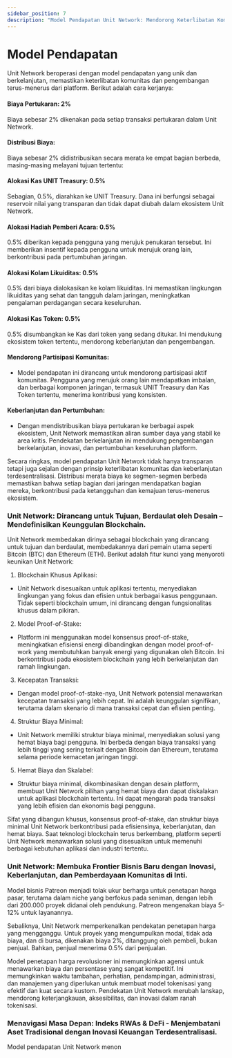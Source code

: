 ```yaml
---
sidebar_position: 7
description: "Model Pendapatan Unit Network: Mendorong Keterlibatan Komunitas dan Pertumbuhan Berkelanjutan."
---
```


# Model Pendapatan

Unit Network beroperasi dengan model pendapatan yang unik dan berkelanjutan, memastikan keterlibatan komunitas dan pengembangan terus-menerus dari platform. Berikut adalah cara kerjanya:

#### Biaya Pertukaran: 2%

Biaya sebesar 2% dikenakan pada setiap transaksi pertukaran dalam Unit Network.

#### Distribusi Biaya:

Biaya sebesar 2% didistribusikan secara merata ke empat bagian berbeda, masing-masing melayani tujuan tertentu:

#### Alokasi Kas UNIT Treasury: 0.5%

Sebagian, 0.5%, diarahkan ke UNIT Treasury. Dana ini berfungsi sebagai reservoir nilai yang transparan dan tidak dapat diubah dalam ekosistem Unit Network.

#### Alokasi Hadiah Pemberi Acara: 0.5%

0.5% diberikan kepada pengguna yang merujuk penukaran tersebut. Ini memberikan insentif kepada pengguna untuk merujuk orang lain, berkontribusi pada pertumbuhan jaringan.

#### Alokasi Kolam Likuiditas: 0.5%

0.5% dari biaya dialokasikan ke kolam likuiditas. Ini memastikan lingkungan likuiditas yang sehat dan tangguh dalam jaringan, meningkatkan pengalaman perdagangan secara keseluruhan.

#### Alokasi Kas Token: 0.5%

0.5% disumbangkan ke Kas dari token yang sedang ditukar. Ini mendukung ekosistem token tertentu, mendorong keberlanjutan dan pengembangan.

#### Mendorong Partisipasi Komunitas:

- Model pendapatan ini dirancang untuk mendorong partisipasi aktif komunitas. Pengguna yang merujuk orang lain mendapatkan imbalan, dan berbagai komponen jaringan, termasuk UNIT Treasury dan Kas Token tertentu, menerima kontribusi yang konsisten.

#### Keberlanjutan dan Pertumbuhan:

- Dengan mendistribusikan biaya pertukaran ke berbagai aspek ekosistem, Unit Network memastikan aliran sumber daya yang stabil ke area kritis. Pendekatan berkelanjutan ini mendukung pengembangan berkelanjutan, inovasi, dan pertumbuhan keseluruhan platform.

Secara ringkas, model pendapatan Unit Network tidak hanya transparan tetapi juga sejalan dengan prinsip keterlibatan komunitas dan keberlanjutan terdesentralisasi. Distribusi merata biaya ke segmen-segmen berbeda memastikan bahwa setiap bagian dari jaringan mendapatkan bagian mereka, berkontribusi pada ketangguhan dan kemajuan terus-menerus ekosistem.

### Unit Network: Dirancang untuk Tujuan, Berdaulat oleh Desain – Mendefinisikan Keunggulan Blockchain.

Unit Network membedakan dirinya sebagai blockchain yang dirancang untuk tujuan dan berdaulat, membedakannya dari pemain utama seperti Bitcoin (BTC) dan Ethereum (ETH). Berikut adalah fitur kunci yang menyoroti keunikan Unit Network:

1. Blockchain Khusus Aplikasi:

- Unit Network disesuaikan untuk aplikasi tertentu, menyediakan lingkungan yang fokus dan efisien untuk berbagai kasus penggunaan. Tidak seperti blockchain umum, ini dirancang dengan fungsionalitas khusus dalam pikiran.

2. Model Proof-of-Stake:

- Platform ini menggunakan model konsensus proof-of-stake, meningkatkan efisiensi energi dibandingkan dengan model proof-of-work yang membutuhkan banyak energi yang digunakan oleh Bitcoin. Ini berkontribusi pada ekosistem blockchain yang lebih berkelanjutan dan ramah lingkungan.

3. Kecepatan Transaksi:

- Dengan model proof-of-stake-nya, Unit Network potensial menawarkan kecepatan transaksi yang lebih cepat. Ini adalah keunggulan signifikan, terutama dalam skenario di mana transaksi cepat dan efisien penting.

4. Struktur Biaya Minimal:

- Unit Network memiliki struktur biaya minimal, menyediakan solusi yang hemat biaya bagi pengguna. Ini berbeda dengan biaya transaksi yang lebih tinggi yang sering terkait dengan Bitcoin dan Ethereum, terutama selama periode kemacetan jaringan tinggi.

5. Hemat Biaya dan Skalabel:

- Struktur biaya minimal, dikombinasikan dengan desain platform, membuat Unit Network pilihan yang hemat biaya dan dapat diskalakan untuk aplikasi blockchain tertentu. Ini dapat mengarah pada transaksi yang lebih efisien dan ekonomis bagi pengguna.

Sifat yang dibangun khusus, konsensus proof-of-stake, dan struktur biaya minimal Unit Network berkontribusi pada efisiensinya, keberlanjutan, dan hemat biaya. Saat teknologi blockchain terus berkembang, platform seperti Unit Network menawarkan solusi yang disesuaikan untuk memenuhi berbagai kebutuhan aplikasi dan industri tertentu.

### Unit Network: Membuka Frontier Bisnis Baru dengan Inovasi, Keberlanjutan, dan Pemberdayaan Komunitas di Inti.

Model bisnis Patreon menjadi tolak ukur berharga untuk penetapan harga pasar, terutama dalam niche yang berfokus pada seniman, dengan lebih dari 200.000 proyek didanai oleh pendukung. Patreon mengenakan biaya 5-12% untuk layanannya.

Sebaliknya, Unit Network memperkenalkan pendekatan penetapan harga yang mengganggu. Untuk proyek yang mengumpulkan modal, tidak ada biaya, dan di bursa, dikenakan biaya 2%, ditanggung oleh pembeli, bukan penjual. Bahkan, penjual menerima 0.5% dari penjualan.

Model penetapan harga revolusioner ini memungkinkan agensi untuk menawarkan biaya dan persentase yang sangat kompetitif. Ini memungkinkan waktu tambahan, perhatian, pendampingan, administrasi, dan manajemen yang diperlukan untuk membuat model tokenisasi yang efektif dan kuat secara kustom. Pendekatan Unit Network merubah lanskap, mendorong keterjangkauan, aksesibilitas, dan inovasi dalam ranah tokenisasi.

### Menavigasi Masa Depan: Indeks RWAs & DeFi - Menjembatani Aset Tradisional dengan Inovasi Keuangan Terdesentralisasi.

Model pendapatan Unit Network menon
